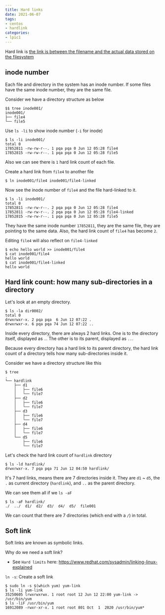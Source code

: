 ```yaml
---
title: Hard links
date: 2021-06-07
tags:
- centos
- hardlink
categories:
- lpic1
---
```


Hard link is [the link is between the filename and the actual data stored on the filesystem](https://www.redhat.com/sysadmin/linking-linux-explained)

## inode number

Each file and directory in the system has an inode number. If some files have the same inode number, they are the same file.

Consider we have a directory structure as below

```
$$ tree inode001/
inode001/
├── file4
└── file5
```

Use `ls -li` to show inode number (`-i` for inode)

```
$ ls -li inode001/
total 0
17852811 -rw-rw-r--. 1 pqa pqa 0 Jun 12 05:28 file4
17852815 -rw-rw-r--. 1 pqa pqa 0 Jun 12 05:28 file5
```

Also we can see there is `1` hard link count of each file. 

Create a hard link from `file4` to another file

```
$ ln inode001/file4 inode001/file4-linked
```

Now see the inode number of `file4` and the file hard-linked to it.

```
$ ls -li inode001/
total 0
17852811 -rw-rw-r--. 2 pqa pqa 0 Jun 12 05:28 file4
17852811 -rw-rw-r--. 2 pqa pqa 0 Jun 12 05:28 file4-linked
17852815 -rw-rw-r--. 1 pqa pqa 0 Jun 12 05:28 file5
```

They have the same inode number `17852811`, they are the same file, they are pointing to the same data. Also, the hard link count of `file4` has become `2`.

Editing `file4` will also reflect on `file4-linked`

```
$ echo hello world >> inode001/file4
$ cat inode001/file4
hello world
$ cat inode001/file4-linked 
hello world
```

## Hard link count: how many sub-directories in a directory

Let's look at an empty directory.

```
$ ls -la dir0002/
total 0
drwxrwxr-x. 2 pqa pqa  6 Jun 12 07:22 .
drwxrwxr-x. 6 pqa pqa 74 Jun 12 07:22 ..
```

Inside every directory, there are always 2 hard links. One is to the directory itself, displayed as `.`. The other is to its parent, displayed as `..`.

Because every directory has a hard link to its parent directory, the hard link count of a directory tells how many sub-directories inside it.

Consider we have a directory structure like this

```
$ tree
.
└── hardlink
    ├── d1
    │   ├── file6
    │   └── file7
    ├── d2
    │   ├── file6
    │   └── file7
    ├── d3
    │   ├── file6
    │   └── file7
    ├── d4
    │   ├── file6
    │   └── file7
    └── d5
        ├── file6
        └── file7
```

Let's check the hard link count of `hardlink` directory

```
$ ls -ld hardlink/
drwxrwxr-x. 7 pqa pqa 71 Jun 12 04:50 hardlink/
```

It's 7 hard links, means there are 7 directories inside it. They are `d1` ~ `d5`, the `.` as current directory (`hardlink`), and `..` as the parent directory.

We can see them all if we `ls -aF`

```
$ ls -aF hardlink/
./  ../  d1/  d2/  d3/  d4/  d5/  file001
```

We can count that there are 7 directories (which end with a `/`) in total.

## Soft link

Soft links are known as symbolic links.

Why do we need a soft link?
- See `Hard limits` here: https://www.redhat.com/sysadmin/linking-linux-explained

`ln -s`: Create a soft link

```
$ sudo ln -s $(which yum) yum-link
$ ls -li yum-link
35250605 lrwxrwxrwx. 1 root root 12 Jun 12 22:00 yum-link -> /usr/bin/yum
$ ls -liF /usr/bin/yum
16912089 -rwxr-xr-x. 1 root root 801 Oct  1  2020 /usr/bin/yum*
```
